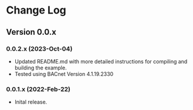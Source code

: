 # Change Log

## Version 0.0.x

### 0.0.2.x (2023-Oct-04)

- Updated README.md with more detailed instructions for compiling and building the example.
- Tested using BACnet Version 4.1.19.2330

### 0.0.1.x (2022-Feb-22)

- Inital release.
